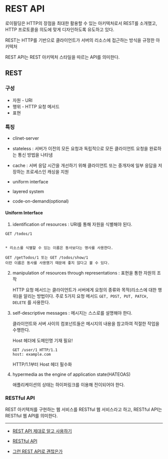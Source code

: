 # REST API

로이필딩은 HTTP의 장점을 최대한 활용할 수 있는 아키텍처로서 REST를 소개했고, HTTP 프로토콜을 의도에 맞게 디자인하도록 유도하고 있다.

REST는 HTTP를 기반으로 클라이언트가 서버의 리소스에 접근하는 방식을 규정한 아키텍처

REST API는 REST 아키텍처 스타일을 따르는 API를 의미한다.

## REST

### 구성
- 자원 - URI
- 행위 - HTTP 요청 메서드
- 표현

### 특징

- clinet-server

- stateless : 서버가 이전의 모든 요청과 독립적으로 모든 클라이언트 요청을 완료하는 통신 방법을 나타냄

- cache : 서버 응답 시간을 개선하기 위해 클라이언트 또는 중개자에 일부 응답을 저장하는 프로세스인 캐싱을 지원

- uniform interface

- layered system

- code-on-demand(optional)


#### Uniform Interface

1. identification of resources : URI를 통해 자원을 식별해야 된다.

```
GET /todos/1


* 리소스를 식별할 수 있는 이름은 동사보다는 명사를 사용한다.

GET /getTodos/1 또는 GET /todos/show/1
이런 이름은 동사를 사용했기 때문에 좋지 않다고 볼 수 있다.
```


2. manipulation of resources through representations : 표현을 통한 자원의 조작

    HTTP 요청 메서드는 클라이언트가 서버에게 요청의 종류와 목적(리소스에 대한 행위)을 알리는 방법이다. 주로 5가지 요청 메서드 `GET, POST, PUT, PATCH, DELETE` 를 사용한다.


3. self-descriptive messages : 메시지는 스스로를 설명해야 한다.

    클라이언트와 서버 사이의 컴포넌트들은 메시지의 내용을 참고하여 적절한 작업을 수행한다.

    Host 헤더에 도메인명 기재 필요!

    ```
    GET /user/1 HTTP/1.1
    host: example.com
    ```
    HTTP/1.1부터 Host 헤더 필수화


4. hypermedia as the engine of application state(HATEOAS)

    애플리케이션의 상태는 하이퍼링크를 이용해 전이되어야 한다.

### RESTful API

REST 아키텍처를 구현하는 웹 서비스를 RESTful 웹 서비스라고 하고, RESTful API는 RESTful 웹 API를 의미한다.

---
- [REST API 제대로 알고 사용하기](https://meetup.nhncloud.com/posts/92)

- [RESTful API](https://aws.amazon.com/ko/what-is/restful-api/)

- [그런 REST API로 괜찮은가](https://www.youtube.com/watch?v=RP_f5dMoHFc)